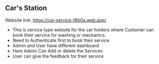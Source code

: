## Car's Station
Website link: https://car-service-f8b0a.web.app/


* This is service type website for the car holders where Customer can book their service for washing or mechanics.
* Need to Authenticate first to book their service
* Admin and User have different dashboard
* Here Admin Can Add or delete the Services
* User can give the feedback for their service



